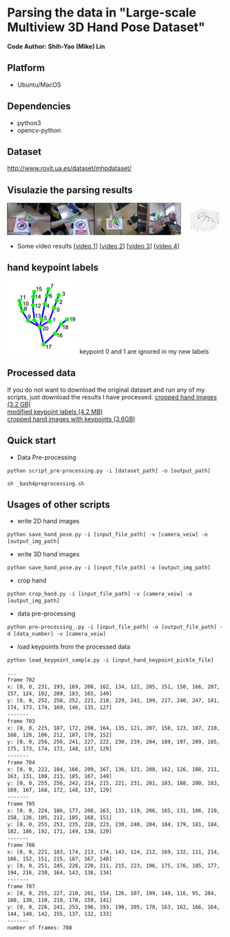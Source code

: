 # Parsing the data in "Large-scale Multiview 3D Hand Pose Dataset"

**Code Author: Shih-Yao (Mike) Lin**

## Platform
+ Ubuntu/MacOS

## Dependencies
+ python3
+ opencv-python

## Dataset
http://www.rovit.ua.es/dataset/mhpdataset/

## Visulazie the parsing results 
[![](img/demo.png)](https://youtu.be/YEqsGvIn1tE)
+ Some video results
[[video 1](https://youtu.be/dgS_X_bqhpM)] [[video 2](https://youtu.be/2Mk39D_Zyuw)] [[video 3](https://youtu.be/QRbjeIfjeyc)]  [[video 4](https://youtu.be/YEqsGvIn1tE)]


## hand keypoint labels 
![](img/hand_lm3d.png)
keypoint 0 and 1 are ignored in my new labels

## Processed data
If you do not want to download the original dataset and run any of my scripts, just download the results I have processed. 
[cropped hand images (3.2 GB)](https://drive.google.com/uc?id=12GNRqZRtjQYu303uh9AlYMcJUsvg6XRT&export=download)<br/>
[modified keypoint labels (4.2 MB)](https://drive.google.com/file/d/1yqwlv3IbG0syB1bj4gpZW9YSrdirp8uO/view?usp=sharing)<br/>
[cropped hand images with keypoints (3.6GB)](https://drive.google.com/uc?id=1Xu9JhLEWuQWqnaxS1DlCGJEfyKexWg4-&export=download)<br/>

## Quick start
+ Data Pre-processing
```
python script_pre-processing.py -i [dataset_path] -o [output_path] 
```
```
sh _bash4preprocessing.sh
```



## Usages of other scripts
+ write 2D hand images
```
python save_hand_pose.py -i [input_file_path] -v [camera_veiw] -o [output_img_path]
```

+ write 3D hand images
```
python save_hand_pose.py -i [input_file_path] -o [output_img_path]
```

+ crop hand 
```
python crop_hand.py -i [input_file_path] -v [camera_veiw] -o [output_img_path]
```

+ data pre-processing
```
python pre-processing_.py -i [input_file_path] -o [output_file_path] -d [data_number] -v [camera_veiw] 
```

+ load keypoints from the processed data
```
python load_keypoint_sample.py -i [input_hand_keypoint_pickle_file] 
``` 
```
...
frame 702
x: [0, 0, 231, 193, 169, 208, 162, 134, 122, 205, 151, 150, 166, 207, 157, 124, 102, 209, 183, 165, 149]
y: [0, 0, 252, 258, 252, 221, 218, 229, 241, 199, 217, 240, 247, 181, 174, 173, 174, 169, 146, 135, 127]
-------
frame 703
x: [0, 0, 225, 187, 172, 208, 164, 135, 121, 207, 158, 123, 107, 210, 160, 128, 106, 212, 187, 170, 152]
y: [0, 0, 256, 256, 241, 227, 222, 230, 239, 204, 189, 197, 209, 185, 175, 173, 174, 172, 148, 137, 129]
-------
frame 704
x: [0, 0, 222, 184, 166, 209, 167, 136, 121, 208, 162, 126, 108, 211, 163, 131, 108, 213, 185, 167, 149]
y: [0, 0, 255, 256, 242, 224, 215, 221, 231, 201, 183, 188, 200, 183, 169, 167, 168, 172, 148, 137, 129]
-------
frame 705
x: [0, 0, 224, 186, 177, 208, 163, 133, 119, 206, 165, 131, 106, 210, 158, 126, 105, 212, 185, 168, 151]
y: [0, 0, 255, 253, 235, 228, 223, 230, 240, 204, 184, 179, 181, 184, 182, 186, 192, 171, 149, 138, 129]
-------
frame 706
x: [0, 0, 221, 183, 174, 213, 174, 143, 124, 212, 169, 132, 111, 214, 166, 152, 151, 215, 187, 167, 148]
y: [0, 0, 251, 245, 226, 220, 211, 215, 223, 196, 175, 176, 185, 177, 194, 216, 230, 164, 143, 136, 134]
-------
frame 707
x: [0, 0, 255, 227, 210, 201, 154, 126, 107, 199, 149, 116, 95, 204, 160, 130, 110, 210, 178, 159, 141]
y: [0, 0, 226, 241, 253, 196, 193, 198, 205, 178, 163, 162, 166, 164, 144, 140, 142, 155, 137, 132, 133]
-------
number of frames: 708

```
<!-- ![](img/load_keypoint.png)
 -->
